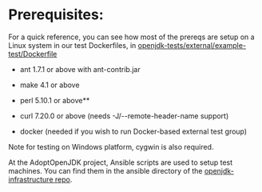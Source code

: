 <!--
 Licensed under the Apache License, Version 2.0 (the "License");
 you may not use this file except in compliance with the License.
 You may obtain a copy of the License at

 [1]https://www.apache.org/licenses/LICENSE-2.0

 Unless required by applicable law or agreed to in writing, software
 distributed under the License is distributed on an "AS IS" BASIS,
 WITHOUT WARRANTIES OR CONDITIONS OF ANY KIND, either express or implied.
 See the License for the specific language governing permissions and
 -->

 # Prerequisites:

 For a quick reference, you can see how most of the prereqs are setup on a Linux system in our test Dockerfiles, in [openjdk-tests/external/example-test/Dockerfile](https://github.com/AdoptOpenJDK/openjdk-tests/blob/master/external/example-test/dockerfile/Dockerfile#L33)

   * ant 1.7.1 or above with ant-contrib.jar
   * make 4.1 or above
   * perl 5.10.1 or above** 
   * curl 7.20.0 or above (needs -J/--remote-header-name support)

   * docker (needed if you wish to run Docker-based external test group)

 Note for testing on Windows platform, cygwin is also required.  

 At the AdoptOpenJDK project, Ansible scripts are used to setup test machines.  You can find them in the ansible directory of the [openjdk-infrastructure repo](https://github.com/AdoptOpenJDK/openjdk-infrastructure).
 